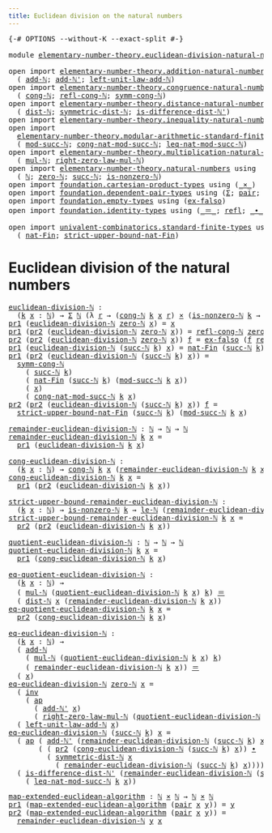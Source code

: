 ```yaml
---
title: Euclidean division on the natural numbers
---
```


<pre class="Agda"><a id="67" class="Symbol">{-#</a> <a id="71" class="Keyword">OPTIONS</a> <a id="79" class="Pragma">--without-K</a> <a id="91" class="Pragma">--exact-split</a> <a id="105" class="Symbol">#-}</a>

<a id="110" class="Keyword">module</a> <a id="117" href="elementary-number-theory.euclidean-division-natural-numbers.html" class="Module">elementary-number-theory.euclidean-division-natural-numbers</a> <a id="177" class="Keyword">where</a>

<a id="184" class="Keyword">open</a> <a id="189" class="Keyword">import</a> <a id="196" href="elementary-number-theory.addition-natural-numbers.html" class="Module">elementary-number-theory.addition-natural-numbers</a> <a id="246" class="Keyword">using</a>
  <a id="254" class="Symbol">(</a> <a id="256" href="elementary-number-theory.addition-natural-numbers.html#1096" class="Function">add-ℕ</a><a id="261" class="Symbol">;</a> <a id="263" href="elementary-number-theory.addition-natural-numbers.html#1169" class="Function">add-ℕ&#39;</a><a id="269" class="Symbol">;</a> <a id="271" href="elementary-number-theory.addition-natural-numbers.html#1464" class="Function">left-unit-law-add-ℕ</a><a id="290" class="Symbol">)</a>
<a id="292" class="Keyword">open</a> <a id="297" class="Keyword">import</a> <a id="304" href="elementary-number-theory.congruence-natural-numbers.html" class="Module">elementary-number-theory.congruence-natural-numbers</a> <a id="356" class="Keyword">using</a>
  <a id="364" class="Symbol">(</a> <a id="366" href="elementary-number-theory.congruence-natural-numbers.html#1636" class="Function">cong-ℕ</a><a id="372" class="Symbol">;</a> <a id="374" href="elementary-number-theory.congruence-natural-numbers.html#2602" class="Function">refl-cong-ℕ</a><a id="385" class="Symbol">;</a> <a id="387" href="elementary-number-theory.congruence-natural-numbers.html#2882" class="Function">symm-cong-ℕ</a><a id="398" class="Symbol">)</a>
<a id="400" class="Keyword">open</a> <a id="405" class="Keyword">import</a> <a id="412" href="elementary-number-theory.distance-natural-numbers.html" class="Module">elementary-number-theory.distance-natural-numbers</a> <a id="462" class="Keyword">using</a>
  <a id="470" class="Symbol">(</a> <a id="472" href="elementary-number-theory.distance-natural-numbers.html#1255" class="Function">dist-ℕ</a><a id="478" class="Symbol">;</a> <a id="480" href="elementary-number-theory.distance-natural-numbers.html#2322" class="Function">symmetric-dist-ℕ</a><a id="496" class="Symbol">;</a> <a id="498" href="elementary-number-theory.distance-natural-numbers.html#9708" class="Function">is-difference-dist-ℕ&#39;</a><a id="519" class="Symbol">)</a>
<a id="521" class="Keyword">open</a> <a id="526" class="Keyword">import</a> <a id="533" href="elementary-number-theory.inequality-natural-numbers.html" class="Module">elementary-number-theory.inequality-natural-numbers</a> <a id="585" class="Keyword">using</a> <a id="591" class="Symbol">(</a><a id="592" href="elementary-number-theory.inequality-natural-numbers.html#2077" class="Function">le-ℕ</a><a id="596" class="Symbol">)</a>
<a id="598" class="Keyword">open</a> <a id="603" class="Keyword">import</a>
  <a id="612" href="elementary-number-theory.modular-arithmetic-standard-finite-types.html" class="Module">elementary-number-theory.modular-arithmetic-standard-finite-types</a> <a id="678" class="Keyword">using</a>
  <a id="686" class="Symbol">(</a> <a id="688" href="elementary-number-theory.modular-arithmetic-standard-finite-types.html#2844" class="Function">mod-succ-ℕ</a><a id="698" class="Symbol">;</a> <a id="700" href="elementary-number-theory.modular-arithmetic-standard-finite-types.html#3602" class="Function">cong-nat-mod-succ-ℕ</a><a id="719" class="Symbol">;</a> <a id="721" href="elementary-number-theory.modular-arithmetic-standard-finite-types.html#32991" class="Function">leq-nat-mod-succ-ℕ</a><a id="739" class="Symbol">)</a>
<a id="741" class="Keyword">open</a> <a id="746" class="Keyword">import</a> <a id="753" href="elementary-number-theory.multiplication-natural-numbers.html" class="Module">elementary-number-theory.multiplication-natural-numbers</a> <a id="809" class="Keyword">using</a>
  <a id="817" class="Symbol">(</a> <a id="819" href="elementary-number-theory.multiplication-natural-numbers.html#1286" class="Function">mul-ℕ</a><a id="824" class="Symbol">;</a> <a id="826" href="elementary-number-theory.multiplication-natural-numbers.html#1815" class="Function">right-zero-law-mul-ℕ</a><a id="846" class="Symbol">)</a>
<a id="848" class="Keyword">open</a> <a id="853" class="Keyword">import</a> <a id="860" href="elementary-number-theory.natural-numbers.html" class="Module">elementary-number-theory.natural-numbers</a> <a id="901" class="Keyword">using</a>
  <a id="909" class="Symbol">(</a> <a id="911" href="elementary-number-theory.natural-numbers.html#1530" class="Datatype">ℕ</a><a id="912" class="Symbol">;</a> <a id="914" href="elementary-number-theory.natural-numbers.html#1551" class="InductiveConstructor">zero-ℕ</a><a id="920" class="Symbol">;</a> <a id="922" href="elementary-number-theory.natural-numbers.html#1564" class="InductiveConstructor">succ-ℕ</a><a id="928" class="Symbol">;</a> <a id="930" href="elementary-number-theory.natural-numbers.html#2011" class="Function">is-nonzero-ℕ</a><a id="942" class="Symbol">)</a>
<a id="944" class="Keyword">open</a> <a id="949" class="Keyword">import</a> <a id="956" href="foundation.cartesian-product-types.html" class="Module">foundation.cartesian-product-types</a> <a id="991" class="Keyword">using</a> <a id="997" class="Symbol">(</a><a id="998" href="foundation-core.cartesian-product-types.html#590" class="Function Operator">_×_</a><a id="1001" class="Symbol">)</a>
<a id="1003" class="Keyword">open</a> <a id="1008" class="Keyword">import</a> <a id="1015" href="foundation.dependent-pair-types.html" class="Module">foundation.dependent-pair-types</a> <a id="1047" class="Keyword">using</a> <a id="1053" class="Symbol">(</a><a id="1054" href="foundation-core.dependent-pair-types.html#515" class="Record">Σ</a><a id="1055" class="Symbol">;</a> <a id="1057" href="foundation-core.dependent-pair-types.html#588" class="InductiveConstructor">pair</a><a id="1061" class="Symbol">;</a> <a id="1063" href="foundation-core.dependent-pair-types.html#605" class="Field">pr1</a><a id="1066" class="Symbol">;</a> <a id="1068" href="foundation-core.dependent-pair-types.html#617" class="Field">pr2</a><a id="1071" class="Symbol">)</a>
<a id="1073" class="Keyword">open</a> <a id="1078" class="Keyword">import</a> <a id="1085" href="foundation.empty-types.html" class="Module">foundation.empty-types</a> <a id="1108" class="Keyword">using</a> <a id="1114" class="Symbol">(</a><a id="1115" href="foundation-core.empty-types.html#1160" class="Function">ex-falso</a><a id="1123" class="Symbol">)</a>
<a id="1125" class="Keyword">open</a> <a id="1130" class="Keyword">import</a> <a id="1137" href="foundation.identity-types.html" class="Module">foundation.identity-types</a> <a id="1163" class="Keyword">using</a> <a id="1169" class="Symbol">(</a><a id="1170" href="foundation-core.identity-types.html#1865" class="Function Operator">_＝_</a><a id="1173" class="Symbol">;</a> <a id="1175" href="foundation-core.identity-types.html#1820" class="InductiveConstructor">refl</a><a id="1179" class="Symbol">;</a> <a id="1181" href="foundation-core.identity-types.html#2425" class="Function Operator">_∙_</a><a id="1184" class="Symbol">;</a> <a id="1186" href="foundation-core.identity-types.html#2729" class="Function">inv</a><a id="1189" class="Symbol">;</a> <a id="1191" href="foundation-core.identity-types.html#4003" class="Function">ap</a><a id="1193" class="Symbol">)</a>

<a id="1196" class="Keyword">open</a> <a id="1201" class="Keyword">import</a> <a id="1208" href="univalent-combinatorics.standard-finite-types.html" class="Module">univalent-combinatorics.standard-finite-types</a> <a id="1254" class="Keyword">using</a>
  <a id="1262" class="Symbol">(</a> <a id="1264" href="univalent-combinatorics.standard-finite-types.html#5342" class="Function">nat-Fin</a><a id="1271" class="Symbol">;</a> <a id="1273" href="univalent-combinatorics.standard-finite-types.html#5445" class="Function">strict-upper-bound-nat-Fin</a><a id="1299" class="Symbol">)</a>
</pre>
# Euclidean division of the natural numbers

<pre class="Agda"><a id="euclidean-division-ℕ"></a><a id="1359" href="elementary-number-theory.euclidean-division-natural-numbers.html#1359" class="Function">euclidean-division-ℕ</a> <a id="1380" class="Symbol">:</a>
  <a id="1384" class="Symbol">(</a><a id="1385" href="elementary-number-theory.euclidean-division-natural-numbers.html#1385" class="Bound">k</a> <a id="1387" href="elementary-number-theory.euclidean-division-natural-numbers.html#1387" class="Bound">x</a> <a id="1389" class="Symbol">:</a> <a id="1391" href="elementary-number-theory.natural-numbers.html#1530" class="Datatype">ℕ</a><a id="1392" class="Symbol">)</a> <a id="1394" class="Symbol">→</a> <a id="1396" href="foundation-core.dependent-pair-types.html#515" class="Record">Σ</a> <a id="1398" href="elementary-number-theory.natural-numbers.html#1530" class="Datatype">ℕ</a> <a id="1400" class="Symbol">(λ</a> <a id="1403" href="elementary-number-theory.euclidean-division-natural-numbers.html#1403" class="Bound">r</a> <a id="1405" class="Symbol">→</a> <a id="1407" class="Symbol">(</a><a id="1408" href="elementary-number-theory.congruence-natural-numbers.html#1636" class="Function">cong-ℕ</a> <a id="1415" href="elementary-number-theory.euclidean-division-natural-numbers.html#1385" class="Bound">k</a> <a id="1417" href="elementary-number-theory.euclidean-division-natural-numbers.html#1387" class="Bound">x</a> <a id="1419" href="elementary-number-theory.euclidean-division-natural-numbers.html#1403" class="Bound">r</a><a id="1420" class="Symbol">)</a> <a id="1422" href="foundation-core.cartesian-product-types.html#590" class="Function Operator">×</a> <a id="1424" class="Symbol">(</a><a id="1425" href="elementary-number-theory.natural-numbers.html#2011" class="Function">is-nonzero-ℕ</a> <a id="1438" href="elementary-number-theory.euclidean-division-natural-numbers.html#1385" class="Bound">k</a> <a id="1440" class="Symbol">→</a> <a id="1442" href="elementary-number-theory.inequality-natural-numbers.html#2077" class="Function">le-ℕ</a> <a id="1447" href="elementary-number-theory.euclidean-division-natural-numbers.html#1403" class="Bound">r</a> <a id="1449" href="elementary-number-theory.euclidean-division-natural-numbers.html#1385" class="Bound">k</a><a id="1450" class="Symbol">))</a>
<a id="1453" href="foundation-core.dependent-pair-types.html#605" class="Field">pr1</a> <a id="1457" class="Symbol">(</a><a id="1458" href="elementary-number-theory.euclidean-division-natural-numbers.html#1359" class="Function">euclidean-division-ℕ</a> <a id="1479" href="elementary-number-theory.natural-numbers.html#1551" class="InductiveConstructor">zero-ℕ</a> <a id="1486" href="elementary-number-theory.euclidean-division-natural-numbers.html#1486" class="Bound">x</a><a id="1487" class="Symbol">)</a> <a id="1489" class="Symbol">=</a> <a id="1491" href="elementary-number-theory.euclidean-division-natural-numbers.html#1486" class="Bound">x</a>
<a id="1493" href="foundation-core.dependent-pair-types.html#605" class="Field">pr1</a> <a id="1497" class="Symbol">(</a><a id="1498" href="foundation-core.dependent-pair-types.html#617" class="Field">pr2</a> <a id="1502" class="Symbol">(</a><a id="1503" href="elementary-number-theory.euclidean-division-natural-numbers.html#1359" class="Function">euclidean-division-ℕ</a> <a id="1524" href="elementary-number-theory.natural-numbers.html#1551" class="InductiveConstructor">zero-ℕ</a> <a id="1531" href="elementary-number-theory.euclidean-division-natural-numbers.html#1531" class="Bound">x</a><a id="1532" class="Symbol">))</a> <a id="1535" class="Symbol">=</a> <a id="1537" href="elementary-number-theory.congruence-natural-numbers.html#2602" class="Function">refl-cong-ℕ</a> <a id="1549" href="elementary-number-theory.natural-numbers.html#1551" class="InductiveConstructor">zero-ℕ</a> <a id="1556" href="elementary-number-theory.euclidean-division-natural-numbers.html#1531" class="Bound">x</a>
<a id="1558" href="foundation-core.dependent-pair-types.html#617" class="Field">pr2</a> <a id="1562" class="Symbol">(</a><a id="1563" href="foundation-core.dependent-pair-types.html#617" class="Field">pr2</a> <a id="1567" class="Symbol">(</a><a id="1568" href="elementary-number-theory.euclidean-division-natural-numbers.html#1359" class="Function">euclidean-division-ℕ</a> <a id="1589" href="elementary-number-theory.natural-numbers.html#1551" class="InductiveConstructor">zero-ℕ</a> <a id="1596" href="elementary-number-theory.euclidean-division-natural-numbers.html#1596" class="Bound">x</a><a id="1597" class="Symbol">))</a> <a id="1600" href="elementary-number-theory.euclidean-division-natural-numbers.html#1600" class="Bound">f</a> <a id="1602" class="Symbol">=</a> <a id="1604" href="foundation-core.empty-types.html#1160" class="Function">ex-falso</a> <a id="1613" class="Symbol">(</a><a id="1614" href="elementary-number-theory.euclidean-division-natural-numbers.html#1600" class="Bound">f</a> <a id="1616" href="foundation-core.identity-types.html#1820" class="InductiveConstructor">refl</a><a id="1620" class="Symbol">)</a>
<a id="1622" href="foundation-core.dependent-pair-types.html#605" class="Field">pr1</a> <a id="1626" class="Symbol">(</a><a id="1627" href="elementary-number-theory.euclidean-division-natural-numbers.html#1359" class="Function">euclidean-division-ℕ</a> <a id="1648" class="Symbol">(</a><a id="1649" href="elementary-number-theory.natural-numbers.html#1564" class="InductiveConstructor">succ-ℕ</a> <a id="1656" href="elementary-number-theory.euclidean-division-natural-numbers.html#1656" class="Bound">k</a><a id="1657" class="Symbol">)</a> <a id="1659" href="elementary-number-theory.euclidean-division-natural-numbers.html#1659" class="Bound">x</a><a id="1660" class="Symbol">)</a> <a id="1662" class="Symbol">=</a> <a id="1664" href="univalent-combinatorics.standard-finite-types.html#5342" class="Function">nat-Fin</a> <a id="1672" class="Symbol">(</a><a id="1673" href="elementary-number-theory.natural-numbers.html#1564" class="InductiveConstructor">succ-ℕ</a> <a id="1680" href="elementary-number-theory.euclidean-division-natural-numbers.html#1656" class="Bound">k</a><a id="1681" class="Symbol">)</a> <a id="1683" class="Symbol">(</a><a id="1684" href="elementary-number-theory.modular-arithmetic-standard-finite-types.html#2844" class="Function">mod-succ-ℕ</a> <a id="1695" href="elementary-number-theory.euclidean-division-natural-numbers.html#1656" class="Bound">k</a> <a id="1697" href="elementary-number-theory.euclidean-division-natural-numbers.html#1659" class="Bound">x</a><a id="1698" class="Symbol">)</a>
<a id="1700" href="foundation-core.dependent-pair-types.html#605" class="Field">pr1</a> <a id="1704" class="Symbol">(</a><a id="1705" href="foundation-core.dependent-pair-types.html#617" class="Field">pr2</a> <a id="1709" class="Symbol">(</a><a id="1710" href="elementary-number-theory.euclidean-division-natural-numbers.html#1359" class="Function">euclidean-division-ℕ</a> <a id="1731" class="Symbol">(</a><a id="1732" href="elementary-number-theory.natural-numbers.html#1564" class="InductiveConstructor">succ-ℕ</a> <a id="1739" href="elementary-number-theory.euclidean-division-natural-numbers.html#1739" class="Bound">k</a><a id="1740" class="Symbol">)</a> <a id="1742" href="elementary-number-theory.euclidean-division-natural-numbers.html#1742" class="Bound">x</a><a id="1743" class="Symbol">))</a> <a id="1746" class="Symbol">=</a>
  <a id="1750" href="elementary-number-theory.congruence-natural-numbers.html#2882" class="Function">symm-cong-ℕ</a>
    <a id="1766" class="Symbol">(</a> <a id="1768" href="elementary-number-theory.natural-numbers.html#1564" class="InductiveConstructor">succ-ℕ</a> <a id="1775" href="elementary-number-theory.euclidean-division-natural-numbers.html#1739" class="Bound">k</a><a id="1776" class="Symbol">)</a>
    <a id="1782" class="Symbol">(</a> <a id="1784" href="univalent-combinatorics.standard-finite-types.html#5342" class="Function">nat-Fin</a> <a id="1792" class="Symbol">(</a><a id="1793" href="elementary-number-theory.natural-numbers.html#1564" class="InductiveConstructor">succ-ℕ</a> <a id="1800" href="elementary-number-theory.euclidean-division-natural-numbers.html#1739" class="Bound">k</a><a id="1801" class="Symbol">)</a> <a id="1803" class="Symbol">(</a><a id="1804" href="elementary-number-theory.modular-arithmetic-standard-finite-types.html#2844" class="Function">mod-succ-ℕ</a> <a id="1815" href="elementary-number-theory.euclidean-division-natural-numbers.html#1739" class="Bound">k</a> <a id="1817" href="elementary-number-theory.euclidean-division-natural-numbers.html#1742" class="Bound">x</a><a id="1818" class="Symbol">))</a>
    <a id="1825" class="Symbol">(</a> <a id="1827" href="elementary-number-theory.euclidean-division-natural-numbers.html#1742" class="Bound">x</a><a id="1828" class="Symbol">)</a>
    <a id="1834" class="Symbol">(</a> <a id="1836" href="elementary-number-theory.modular-arithmetic-standard-finite-types.html#3602" class="Function">cong-nat-mod-succ-ℕ</a> <a id="1856" href="elementary-number-theory.euclidean-division-natural-numbers.html#1739" class="Bound">k</a> <a id="1858" href="elementary-number-theory.euclidean-division-natural-numbers.html#1742" class="Bound">x</a><a id="1859" class="Symbol">)</a>
<a id="1861" href="foundation-core.dependent-pair-types.html#617" class="Field">pr2</a> <a id="1865" class="Symbol">(</a><a id="1866" href="foundation-core.dependent-pair-types.html#617" class="Field">pr2</a> <a id="1870" class="Symbol">(</a><a id="1871" href="elementary-number-theory.euclidean-division-natural-numbers.html#1359" class="Function">euclidean-division-ℕ</a> <a id="1892" class="Symbol">(</a><a id="1893" href="elementary-number-theory.natural-numbers.html#1564" class="InductiveConstructor">succ-ℕ</a> <a id="1900" href="elementary-number-theory.euclidean-division-natural-numbers.html#1900" class="Bound">k</a><a id="1901" class="Symbol">)</a> <a id="1903" href="elementary-number-theory.euclidean-division-natural-numbers.html#1903" class="Bound">x</a><a id="1904" class="Symbol">))</a> <a id="1907" href="elementary-number-theory.euclidean-division-natural-numbers.html#1907" class="Bound">f</a> <a id="1909" class="Symbol">=</a>
  <a id="1913" href="univalent-combinatorics.standard-finite-types.html#5445" class="Function">strict-upper-bound-nat-Fin</a> <a id="1940" class="Symbol">(</a><a id="1941" href="elementary-number-theory.natural-numbers.html#1564" class="InductiveConstructor">succ-ℕ</a> <a id="1948" href="elementary-number-theory.euclidean-division-natural-numbers.html#1900" class="Bound">k</a><a id="1949" class="Symbol">)</a> <a id="1951" class="Symbol">(</a><a id="1952" href="elementary-number-theory.modular-arithmetic-standard-finite-types.html#2844" class="Function">mod-succ-ℕ</a> <a id="1963" href="elementary-number-theory.euclidean-division-natural-numbers.html#1900" class="Bound">k</a> <a id="1965" href="elementary-number-theory.euclidean-division-natural-numbers.html#1903" class="Bound">x</a><a id="1966" class="Symbol">)</a>

<a id="remainder-euclidean-division-ℕ"></a><a id="1969" href="elementary-number-theory.euclidean-division-natural-numbers.html#1969" class="Function">remainder-euclidean-division-ℕ</a> <a id="2000" class="Symbol">:</a> <a id="2002" href="elementary-number-theory.natural-numbers.html#1530" class="Datatype">ℕ</a> <a id="2004" class="Symbol">→</a> <a id="2006" href="elementary-number-theory.natural-numbers.html#1530" class="Datatype">ℕ</a> <a id="2008" class="Symbol">→</a> <a id="2010" href="elementary-number-theory.natural-numbers.html#1530" class="Datatype">ℕ</a>
<a id="2012" href="elementary-number-theory.euclidean-division-natural-numbers.html#1969" class="Function">remainder-euclidean-division-ℕ</a> <a id="2043" href="elementary-number-theory.euclidean-division-natural-numbers.html#2043" class="Bound">k</a> <a id="2045" href="elementary-number-theory.euclidean-division-natural-numbers.html#2045" class="Bound">x</a> <a id="2047" class="Symbol">=</a>
  <a id="2051" href="foundation-core.dependent-pair-types.html#605" class="Field">pr1</a> <a id="2055" class="Symbol">(</a><a id="2056" href="elementary-number-theory.euclidean-division-natural-numbers.html#1359" class="Function">euclidean-division-ℕ</a> <a id="2077" href="elementary-number-theory.euclidean-division-natural-numbers.html#2043" class="Bound">k</a> <a id="2079" href="elementary-number-theory.euclidean-division-natural-numbers.html#2045" class="Bound">x</a><a id="2080" class="Symbol">)</a>

<a id="cong-euclidean-division-ℕ"></a><a id="2083" href="elementary-number-theory.euclidean-division-natural-numbers.html#2083" class="Function">cong-euclidean-division-ℕ</a> <a id="2109" class="Symbol">:</a>
  <a id="2113" class="Symbol">(</a><a id="2114" href="elementary-number-theory.euclidean-division-natural-numbers.html#2114" class="Bound">k</a> <a id="2116" href="elementary-number-theory.euclidean-division-natural-numbers.html#2116" class="Bound">x</a> <a id="2118" class="Symbol">:</a> <a id="2120" href="elementary-number-theory.natural-numbers.html#1530" class="Datatype">ℕ</a><a id="2121" class="Symbol">)</a> <a id="2123" class="Symbol">→</a> <a id="2125" href="elementary-number-theory.congruence-natural-numbers.html#1636" class="Function">cong-ℕ</a> <a id="2132" href="elementary-number-theory.euclidean-division-natural-numbers.html#2114" class="Bound">k</a> <a id="2134" href="elementary-number-theory.euclidean-division-natural-numbers.html#2116" class="Bound">x</a> <a id="2136" class="Symbol">(</a><a id="2137" href="elementary-number-theory.euclidean-division-natural-numbers.html#1969" class="Function">remainder-euclidean-division-ℕ</a> <a id="2168" href="elementary-number-theory.euclidean-division-natural-numbers.html#2114" class="Bound">k</a> <a id="2170" href="elementary-number-theory.euclidean-division-natural-numbers.html#2116" class="Bound">x</a><a id="2171" class="Symbol">)</a>
<a id="2173" href="elementary-number-theory.euclidean-division-natural-numbers.html#2083" class="Function">cong-euclidean-division-ℕ</a> <a id="2199" href="elementary-number-theory.euclidean-division-natural-numbers.html#2199" class="Bound">k</a> <a id="2201" href="elementary-number-theory.euclidean-division-natural-numbers.html#2201" class="Bound">x</a> <a id="2203" class="Symbol">=</a>
  <a id="2207" href="foundation-core.dependent-pair-types.html#605" class="Field">pr1</a> <a id="2211" class="Symbol">(</a><a id="2212" href="foundation-core.dependent-pair-types.html#617" class="Field">pr2</a> <a id="2216" class="Symbol">(</a><a id="2217" href="elementary-number-theory.euclidean-division-natural-numbers.html#1359" class="Function">euclidean-division-ℕ</a> <a id="2238" href="elementary-number-theory.euclidean-division-natural-numbers.html#2199" class="Bound">k</a> <a id="2240" href="elementary-number-theory.euclidean-division-natural-numbers.html#2201" class="Bound">x</a><a id="2241" class="Symbol">))</a>

<a id="strict-upper-bound-remainder-euclidean-division-ℕ"></a><a id="2245" href="elementary-number-theory.euclidean-division-natural-numbers.html#2245" class="Function">strict-upper-bound-remainder-euclidean-division-ℕ</a> <a id="2295" class="Symbol">:</a>
  <a id="2299" class="Symbol">(</a><a id="2300" href="elementary-number-theory.euclidean-division-natural-numbers.html#2300" class="Bound">k</a> <a id="2302" href="elementary-number-theory.euclidean-division-natural-numbers.html#2302" class="Bound">x</a> <a id="2304" class="Symbol">:</a> <a id="2306" href="elementary-number-theory.natural-numbers.html#1530" class="Datatype">ℕ</a><a id="2307" class="Symbol">)</a> <a id="2309" class="Symbol">→</a> <a id="2311" href="elementary-number-theory.natural-numbers.html#2011" class="Function">is-nonzero-ℕ</a> <a id="2324" href="elementary-number-theory.euclidean-division-natural-numbers.html#2300" class="Bound">k</a> <a id="2326" class="Symbol">→</a> <a id="2328" href="elementary-number-theory.inequality-natural-numbers.html#2077" class="Function">le-ℕ</a> <a id="2333" class="Symbol">(</a><a id="2334" href="elementary-number-theory.euclidean-division-natural-numbers.html#1969" class="Function">remainder-euclidean-division-ℕ</a> <a id="2365" href="elementary-number-theory.euclidean-division-natural-numbers.html#2300" class="Bound">k</a> <a id="2367" href="elementary-number-theory.euclidean-division-natural-numbers.html#2302" class="Bound">x</a><a id="2368" class="Symbol">)</a> <a id="2370" href="elementary-number-theory.euclidean-division-natural-numbers.html#2300" class="Bound">k</a>
<a id="2372" href="elementary-number-theory.euclidean-division-natural-numbers.html#2245" class="Function">strict-upper-bound-remainder-euclidean-division-ℕ</a> <a id="2422" href="elementary-number-theory.euclidean-division-natural-numbers.html#2422" class="Bound">k</a> <a id="2424" href="elementary-number-theory.euclidean-division-natural-numbers.html#2424" class="Bound">x</a> <a id="2426" class="Symbol">=</a>
  <a id="2430" href="foundation-core.dependent-pair-types.html#617" class="Field">pr2</a> <a id="2434" class="Symbol">(</a><a id="2435" href="foundation-core.dependent-pair-types.html#617" class="Field">pr2</a> <a id="2439" class="Symbol">(</a><a id="2440" href="elementary-number-theory.euclidean-division-natural-numbers.html#1359" class="Function">euclidean-division-ℕ</a> <a id="2461" href="elementary-number-theory.euclidean-division-natural-numbers.html#2422" class="Bound">k</a> <a id="2463" href="elementary-number-theory.euclidean-division-natural-numbers.html#2424" class="Bound">x</a><a id="2464" class="Symbol">))</a>

<a id="quotient-euclidean-division-ℕ"></a><a id="2468" href="elementary-number-theory.euclidean-division-natural-numbers.html#2468" class="Function">quotient-euclidean-division-ℕ</a> <a id="2498" class="Symbol">:</a> <a id="2500" href="elementary-number-theory.natural-numbers.html#1530" class="Datatype">ℕ</a> <a id="2502" class="Symbol">→</a> <a id="2504" href="elementary-number-theory.natural-numbers.html#1530" class="Datatype">ℕ</a> <a id="2506" class="Symbol">→</a> <a id="2508" href="elementary-number-theory.natural-numbers.html#1530" class="Datatype">ℕ</a>
<a id="2510" href="elementary-number-theory.euclidean-division-natural-numbers.html#2468" class="Function">quotient-euclidean-division-ℕ</a> <a id="2540" href="elementary-number-theory.euclidean-division-natural-numbers.html#2540" class="Bound">k</a> <a id="2542" href="elementary-number-theory.euclidean-division-natural-numbers.html#2542" class="Bound">x</a> <a id="2544" class="Symbol">=</a>
  <a id="2548" href="foundation-core.dependent-pair-types.html#605" class="Field">pr1</a> <a id="2552" class="Symbol">(</a><a id="2553" href="elementary-number-theory.euclidean-division-natural-numbers.html#2083" class="Function">cong-euclidean-division-ℕ</a> <a id="2579" href="elementary-number-theory.euclidean-division-natural-numbers.html#2540" class="Bound">k</a> <a id="2581" href="elementary-number-theory.euclidean-division-natural-numbers.html#2542" class="Bound">x</a><a id="2582" class="Symbol">)</a>

<a id="eq-quotient-euclidean-division-ℕ"></a><a id="2585" href="elementary-number-theory.euclidean-division-natural-numbers.html#2585" class="Function">eq-quotient-euclidean-division-ℕ</a> <a id="2618" class="Symbol">:</a>
  <a id="2622" class="Symbol">(</a><a id="2623" href="elementary-number-theory.euclidean-division-natural-numbers.html#2623" class="Bound">k</a> <a id="2625" href="elementary-number-theory.euclidean-division-natural-numbers.html#2625" class="Bound">x</a> <a id="2627" class="Symbol">:</a> <a id="2629" href="elementary-number-theory.natural-numbers.html#1530" class="Datatype">ℕ</a><a id="2630" class="Symbol">)</a> <a id="2632" class="Symbol">→</a>
  <a id="2636" class="Symbol">(</a> <a id="2638" href="elementary-number-theory.multiplication-natural-numbers.html#1286" class="Function">mul-ℕ</a> <a id="2644" class="Symbol">(</a><a id="2645" href="elementary-number-theory.euclidean-division-natural-numbers.html#2468" class="Function">quotient-euclidean-division-ℕ</a> <a id="2675" href="elementary-number-theory.euclidean-division-natural-numbers.html#2623" class="Bound">k</a> <a id="2677" href="elementary-number-theory.euclidean-division-natural-numbers.html#2625" class="Bound">x</a><a id="2678" class="Symbol">)</a> <a id="2680" href="elementary-number-theory.euclidean-division-natural-numbers.html#2623" class="Bound">k</a><a id="2681" class="Symbol">)</a> <a id="2683" href="foundation-core.identity-types.html#1865" class="Function Operator">＝</a>
  <a id="2687" class="Symbol">(</a> <a id="2689" href="elementary-number-theory.distance-natural-numbers.html#1255" class="Function">dist-ℕ</a> <a id="2696" href="elementary-number-theory.euclidean-division-natural-numbers.html#2625" class="Bound">x</a> <a id="2698" class="Symbol">(</a><a id="2699" href="elementary-number-theory.euclidean-division-natural-numbers.html#1969" class="Function">remainder-euclidean-division-ℕ</a> <a id="2730" href="elementary-number-theory.euclidean-division-natural-numbers.html#2623" class="Bound">k</a> <a id="2732" href="elementary-number-theory.euclidean-division-natural-numbers.html#2625" class="Bound">x</a><a id="2733" class="Symbol">))</a>
<a id="2736" href="elementary-number-theory.euclidean-division-natural-numbers.html#2585" class="Function">eq-quotient-euclidean-division-ℕ</a> <a id="2769" href="elementary-number-theory.euclidean-division-natural-numbers.html#2769" class="Bound">k</a> <a id="2771" href="elementary-number-theory.euclidean-division-natural-numbers.html#2771" class="Bound">x</a> <a id="2773" class="Symbol">=</a>
  <a id="2777" href="foundation-core.dependent-pair-types.html#617" class="Field">pr2</a> <a id="2781" class="Symbol">(</a><a id="2782" href="elementary-number-theory.euclidean-division-natural-numbers.html#2083" class="Function">cong-euclidean-division-ℕ</a> <a id="2808" href="elementary-number-theory.euclidean-division-natural-numbers.html#2769" class="Bound">k</a> <a id="2810" href="elementary-number-theory.euclidean-division-natural-numbers.html#2771" class="Bound">x</a><a id="2811" class="Symbol">)</a>

<a id="eq-euclidean-division-ℕ"></a><a id="2814" href="elementary-number-theory.euclidean-division-natural-numbers.html#2814" class="Function">eq-euclidean-division-ℕ</a> <a id="2838" class="Symbol">:</a>
  <a id="2842" class="Symbol">(</a><a id="2843" href="elementary-number-theory.euclidean-division-natural-numbers.html#2843" class="Bound">k</a> <a id="2845" href="elementary-number-theory.euclidean-division-natural-numbers.html#2845" class="Bound">x</a> <a id="2847" class="Symbol">:</a> <a id="2849" href="elementary-number-theory.natural-numbers.html#1530" class="Datatype">ℕ</a><a id="2850" class="Symbol">)</a> <a id="2852" class="Symbol">→</a>
  <a id="2856" class="Symbol">(</a> <a id="2858" href="elementary-number-theory.addition-natural-numbers.html#1096" class="Function">add-ℕ</a>
    <a id="2868" class="Symbol">(</a> <a id="2870" href="elementary-number-theory.multiplication-natural-numbers.html#1286" class="Function">mul-ℕ</a> <a id="2876" class="Symbol">(</a><a id="2877" href="elementary-number-theory.euclidean-division-natural-numbers.html#2468" class="Function">quotient-euclidean-division-ℕ</a> <a id="2907" href="elementary-number-theory.euclidean-division-natural-numbers.html#2843" class="Bound">k</a> <a id="2909" href="elementary-number-theory.euclidean-division-natural-numbers.html#2845" class="Bound">x</a><a id="2910" class="Symbol">)</a> <a id="2912" href="elementary-number-theory.euclidean-division-natural-numbers.html#2843" class="Bound">k</a><a id="2913" class="Symbol">)</a>
    <a id="2919" class="Symbol">(</a> <a id="2921" href="elementary-number-theory.euclidean-division-natural-numbers.html#1969" class="Function">remainder-euclidean-division-ℕ</a> <a id="2952" href="elementary-number-theory.euclidean-division-natural-numbers.html#2843" class="Bound">k</a> <a id="2954" href="elementary-number-theory.euclidean-division-natural-numbers.html#2845" class="Bound">x</a><a id="2955" class="Symbol">))</a> <a id="2958" href="foundation-core.identity-types.html#1865" class="Function Operator">＝</a>
  <a id="2962" class="Symbol">(</a> <a id="2964" href="elementary-number-theory.euclidean-division-natural-numbers.html#2845" class="Bound">x</a><a id="2965" class="Symbol">)</a>
<a id="2967" href="elementary-number-theory.euclidean-division-natural-numbers.html#2814" class="Function">eq-euclidean-division-ℕ</a> <a id="2991" href="elementary-number-theory.natural-numbers.html#1551" class="InductiveConstructor">zero-ℕ</a> <a id="2998" href="elementary-number-theory.euclidean-division-natural-numbers.html#2998" class="Bound">x</a> <a id="3000" class="Symbol">=</a>
  <a id="3004" class="Symbol">(</a> <a id="3006" href="foundation-core.identity-types.html#2729" class="Function">inv</a>
    <a id="3014" class="Symbol">(</a> <a id="3016" href="foundation-core.identity-types.html#4003" class="Function">ap</a>
      <a id="3025" class="Symbol">(</a> <a id="3027" href="elementary-number-theory.addition-natural-numbers.html#1169" class="Function">add-ℕ&#39;</a> <a id="3034" href="elementary-number-theory.euclidean-division-natural-numbers.html#2998" class="Bound">x</a><a id="3035" class="Symbol">)</a>
      <a id="3043" class="Symbol">(</a> <a id="3045" href="elementary-number-theory.multiplication-natural-numbers.html#1815" class="Function">right-zero-law-mul-ℕ</a> <a id="3066" class="Symbol">(</a><a id="3067" href="elementary-number-theory.euclidean-division-natural-numbers.html#2468" class="Function">quotient-euclidean-division-ℕ</a> <a id="3097" href="elementary-number-theory.natural-numbers.html#1551" class="InductiveConstructor">zero-ℕ</a> <a id="3104" href="elementary-number-theory.euclidean-division-natural-numbers.html#2998" class="Bound">x</a><a id="3105" class="Symbol">))))</a> <a id="3110" href="foundation-core.identity-types.html#2425" class="Function Operator">∙</a>
  <a id="3114" class="Symbol">(</a> <a id="3116" href="elementary-number-theory.addition-natural-numbers.html#1464" class="Function">left-unit-law-add-ℕ</a> <a id="3136" href="elementary-number-theory.euclidean-division-natural-numbers.html#2998" class="Bound">x</a><a id="3137" class="Symbol">)</a>
<a id="3139" href="elementary-number-theory.euclidean-division-natural-numbers.html#2814" class="Function">eq-euclidean-division-ℕ</a> <a id="3163" class="Symbol">(</a><a id="3164" href="elementary-number-theory.natural-numbers.html#1564" class="InductiveConstructor">succ-ℕ</a> <a id="3171" href="elementary-number-theory.euclidean-division-natural-numbers.html#3171" class="Bound">k</a><a id="3172" class="Symbol">)</a> <a id="3174" href="elementary-number-theory.euclidean-division-natural-numbers.html#3174" class="Bound">x</a> <a id="3176" class="Symbol">=</a>
  <a id="3180" class="Symbol">(</a> <a id="3182" href="foundation-core.identity-types.html#4003" class="Function">ap</a> <a id="3185" class="Symbol">(</a> <a id="3187" href="elementary-number-theory.addition-natural-numbers.html#1169" class="Function">add-ℕ&#39;</a> <a id="3194" class="Symbol">(</a><a id="3195" href="elementary-number-theory.euclidean-division-natural-numbers.html#1969" class="Function">remainder-euclidean-division-ℕ</a> <a id="3226" class="Symbol">(</a><a id="3227" href="elementary-number-theory.natural-numbers.html#1564" class="InductiveConstructor">succ-ℕ</a> <a id="3234" href="elementary-number-theory.euclidean-division-natural-numbers.html#3171" class="Bound">k</a><a id="3235" class="Symbol">)</a> <a id="3237" href="elementary-number-theory.euclidean-division-natural-numbers.html#3174" class="Bound">x</a><a id="3238" class="Symbol">))</a>
       <a id="3248" class="Symbol">(</a> <a id="3250" class="Symbol">(</a> <a id="3252" href="foundation-core.dependent-pair-types.html#617" class="Field">pr2</a> <a id="3256" class="Symbol">(</a><a id="3257" href="elementary-number-theory.euclidean-division-natural-numbers.html#2083" class="Function">cong-euclidean-division-ℕ</a> <a id="3283" class="Symbol">(</a><a id="3284" href="elementary-number-theory.natural-numbers.html#1564" class="InductiveConstructor">succ-ℕ</a> <a id="3291" href="elementary-number-theory.euclidean-division-natural-numbers.html#3171" class="Bound">k</a><a id="3292" class="Symbol">)</a> <a id="3294" href="elementary-number-theory.euclidean-division-natural-numbers.html#3174" class="Bound">x</a><a id="3295" class="Symbol">))</a> <a id="3298" href="foundation-core.identity-types.html#2425" class="Function Operator">∙</a>
         <a id="3309" class="Symbol">(</a> <a id="3311" href="elementary-number-theory.distance-natural-numbers.html#2322" class="Function">symmetric-dist-ℕ</a> <a id="3328" href="elementary-number-theory.euclidean-division-natural-numbers.html#3174" class="Bound">x</a>
           <a id="3341" class="Symbol">(</a> <a id="3343" href="elementary-number-theory.euclidean-division-natural-numbers.html#1969" class="Function">remainder-euclidean-division-ℕ</a> <a id="3374" class="Symbol">(</a><a id="3375" href="elementary-number-theory.natural-numbers.html#1564" class="InductiveConstructor">succ-ℕ</a> <a id="3382" href="elementary-number-theory.euclidean-division-natural-numbers.html#3171" class="Bound">k</a><a id="3383" class="Symbol">)</a> <a id="3385" href="elementary-number-theory.euclidean-division-natural-numbers.html#3174" class="Bound">x</a><a id="3386" class="Symbol">))))</a> <a id="3391" href="foundation-core.identity-types.html#2425" class="Function Operator">∙</a>
  <a id="3395" class="Symbol">(</a> <a id="3397" href="elementary-number-theory.distance-natural-numbers.html#9708" class="Function">is-difference-dist-ℕ&#39;</a> <a id="3419" class="Symbol">(</a><a id="3420" href="elementary-number-theory.euclidean-division-natural-numbers.html#1969" class="Function">remainder-euclidean-division-ℕ</a> <a id="3451" class="Symbol">(</a><a id="3452" href="elementary-number-theory.natural-numbers.html#1564" class="InductiveConstructor">succ-ℕ</a> <a id="3459" href="elementary-number-theory.euclidean-division-natural-numbers.html#3171" class="Bound">k</a><a id="3460" class="Symbol">)</a> <a id="3462" href="elementary-number-theory.euclidean-division-natural-numbers.html#3174" class="Bound">x</a><a id="3463" class="Symbol">)</a> <a id="3465" href="elementary-number-theory.euclidean-division-natural-numbers.html#3174" class="Bound">x</a>
    <a id="3471" class="Symbol">(</a> <a id="3473" href="elementary-number-theory.modular-arithmetic-standard-finite-types.html#32991" class="Function">leq-nat-mod-succ-ℕ</a> <a id="3492" href="elementary-number-theory.euclidean-division-natural-numbers.html#3171" class="Bound">k</a> <a id="3494" href="elementary-number-theory.euclidean-division-natural-numbers.html#3174" class="Bound">x</a><a id="3495" class="Symbol">))</a>
</pre>
<pre class="Agda"><a id="map-extended-euclidean-algorithm"></a><a id="3511" href="elementary-number-theory.euclidean-division-natural-numbers.html#3511" class="Function">map-extended-euclidean-algorithm</a> <a id="3544" class="Symbol">:</a> <a id="3546" href="elementary-number-theory.natural-numbers.html#1530" class="Datatype">ℕ</a> <a id="3548" href="foundation-core.cartesian-product-types.html#590" class="Function Operator">×</a> <a id="3550" href="elementary-number-theory.natural-numbers.html#1530" class="Datatype">ℕ</a> <a id="3552" class="Symbol">→</a> <a id="3554" href="elementary-number-theory.natural-numbers.html#1530" class="Datatype">ℕ</a> <a id="3556" href="foundation-core.cartesian-product-types.html#590" class="Function Operator">×</a> <a id="3558" href="elementary-number-theory.natural-numbers.html#1530" class="Datatype">ℕ</a>
<a id="3560" href="foundation-core.dependent-pair-types.html#605" class="Field">pr1</a> <a id="3564" class="Symbol">(</a><a id="3565" href="elementary-number-theory.euclidean-division-natural-numbers.html#3511" class="Function">map-extended-euclidean-algorithm</a> <a id="3598" class="Symbol">(</a><a id="3599" href="foundation-core.dependent-pair-types.html#588" class="InductiveConstructor">pair</a> <a id="3604" href="elementary-number-theory.euclidean-division-natural-numbers.html#3604" class="Bound">x</a> <a id="3606" href="elementary-number-theory.euclidean-division-natural-numbers.html#3606" class="Bound">y</a><a id="3607" class="Symbol">))</a> <a id="3610" class="Symbol">=</a> <a id="3612" href="elementary-number-theory.euclidean-division-natural-numbers.html#3606" class="Bound">y</a>
<a id="3614" href="foundation-core.dependent-pair-types.html#617" class="Field">pr2</a> <a id="3618" class="Symbol">(</a><a id="3619" href="elementary-number-theory.euclidean-division-natural-numbers.html#3511" class="Function">map-extended-euclidean-algorithm</a> <a id="3652" class="Symbol">(</a><a id="3653" href="foundation-core.dependent-pair-types.html#588" class="InductiveConstructor">pair</a> <a id="3658" href="elementary-number-theory.euclidean-division-natural-numbers.html#3658" class="Bound">x</a> <a id="3660" href="elementary-number-theory.euclidean-division-natural-numbers.html#3660" class="Bound">y</a><a id="3661" class="Symbol">))</a> <a id="3664" class="Symbol">=</a>
  <a id="3668" href="elementary-number-theory.euclidean-division-natural-numbers.html#1969" class="Function">remainder-euclidean-division-ℕ</a> <a id="3699" href="elementary-number-theory.euclidean-division-natural-numbers.html#3660" class="Bound">y</a> <a id="3701" href="elementary-number-theory.euclidean-division-natural-numbers.html#3658" class="Bound">x</a>
</pre>